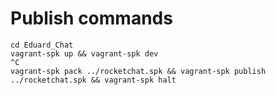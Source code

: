 # Publish commands

```
cd Eduard_Chat
vagrant-spk up && vagrant-spk dev
^C
vagrant-spk pack ../rocketchat.spk && vagrant-spk publish ../rocketchat.spk && vagrant-spk halt
```
